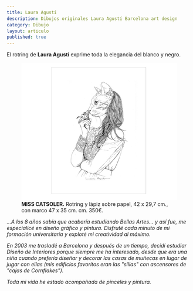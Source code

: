 ```yaml
---
title: Laura Agustí
description: Dibujos originales Laura Agustí Barcelona art design
category: Dibujo
layout: articulo
published: true
---
```

El rotring de **Laura Agustí** exprime toda la elegancia del blanco y negro.

<figure>
<a href="/images/Laura-Agusti/MISS_CATSOLER.jpg"><img src="/images/Laura-Agusti/MISS_CATSOLER.jpg" alt="image"></a> 

<figcaption><b> MISS CATSOLER.</b>
  Rotring y lápiz sobre papel, 42 x 29,7 cm., con marco 47 x 35 cm. cm. 350€.</figcaption>
</figure>

_...A los 8 años sabía que acabaría estudiando Bellas Artes... y así fue, me especialicé en diseño gráfico y pintura. Disfruté cada minuto de mi formación universitaria y exploté mi creatividad al máximo._ 

_En 2003 me trasladé a Barcelona y después de un tiempo, decidí estudiar Diseño de Interiores porque siempre me ha interesado, desde que era una niña cuando prefería diseñar y decorar las casas de muñecas en lugar de jugar con ellas (mis edificios favoritos eran las "sillas" con ascensores de "cajas de Cornflakes")._ 

_Toda mi vida he estado acompañada de pinceles y pintura._

